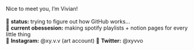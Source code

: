 Nice to meet you, I’m Vivian! <br><br>
📖 <b>status:</b> trying to figure out how GitHub works...<br>
🎵 <b>current obessesion:</b> making spotify playlists + notion pages for every little thing<br>
📨 <b>Instagram:</b> @xy.v.v  (art account)
💬 <b>Twitter:</b> @xyvvo 

<!---
yrvg/yrvg is a ✨ special ✨ repository because its `README.md` (this file) appears on your GitHub profile.
You can click the Preview link to take a look at your changes.
--->
